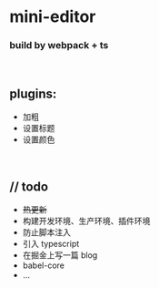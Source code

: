 # mini-editor

### build by webpack + ts

<br/>

## plugins:

- 加粗
- 设置标题
- 设置颜色

<br/>

## // todo

- ~~热更新~~
- 构建开发环境、生产环境、插件环境
- 防止脚本注入
- 引入 typescript
- 在掘金上写一篇 blog
- babel-core
- ...

